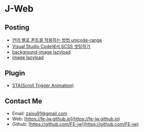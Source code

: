 # **J-Web**

## **Posting**
* [언어 별로 폰트를 적용하는 방법 unicode-range](posts/220707)
* [Visual Studio Code에서 SCSS 셋팅하기](posts/220630)
* [background-image lazyload](posts/220602)
* [image lazyload](posts/220520)

## **Plugin**
* [STA(Scroll Trigger Animation)](posts/220527)

## **Contact Me**
* Email: [zaixu91@gmail.com](mailto:zaixu91@gmail.com)
* Web: [https://fe-jw.github.io](https://fe-jw.github.io)
* Github: [https://github.com/FE-jw](https://github.com/FE-jw)